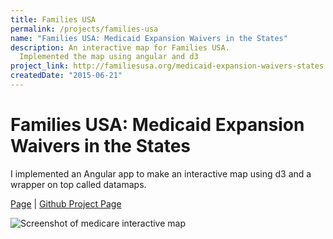 ```yaml
---
title: Families USA
permalink: /projects/families-usa
name: "Families USA: Medicaid Expansion Waivers in the States"
description: An interactive map for Families USA.
  Implemented the map using angular and d3
project_link: http://familiesusa.org/medicaid-expansion-waivers-states
createdDate: "2015-06-21"
---
```


# Families USA: Medicaid Expansion Waivers in the States

I implemented an Angular app to make an interactive map using d3 and a wrapper on top called datamaps.

[Page](http://familiesusa.org/medicaid-expansion-waivers-states) |
[Github Project Page](https://github.com/caxy4/familes-usa-medicaid)


![Screenshot of medicare interactive map](/images/families-medicare.png)
